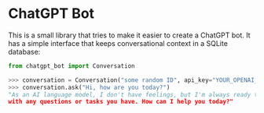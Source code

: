 ChatGPT Bot
===========

This is a small library that tries to make it easier to create a ChatGPT bot. It has
a simple interface that keeps conversational context in a SQLite database:

```python
from chatgpt_bot import Conversation

>>> conversation = Conversation("some random ID", api_key="YOUR_OPENAI_API_KEY")
>>> conversation.ask("Hi, how are you today?")
"As an AI language model, I don't have feelings, but I'm always ready to assist you
with any questions or tasks you have. How can I help you today?"
```
